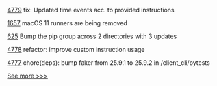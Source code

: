 
[4779](https://github.com/hyperledger/iroha/pull/4779) fix: Updated time events acc. to provided instructions

[1657](https://github.com/hyperledger/solang/pull/1657) macOS 11 runners are being removed

[625](https://github.com/hyperledger/cello/pull/625) Bump the pip group across 2 directories with 3 updates

[4778](https://github.com/hyperledger/iroha/pull/4778) refactor: improve custom instruction usage

[4777](https://github.com/hyperledger/iroha/pull/4777) chore(deps): bump faker from 25.9.1 to 25.9.2 in /client_cli/pytests


[See more >>>](https://start-here.hyperledger.org/pull-requests)
